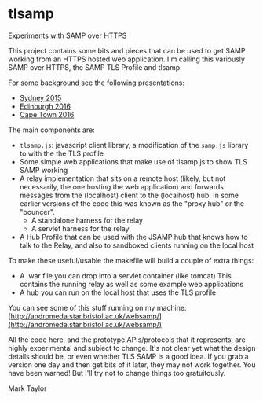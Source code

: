 # tlsamp
Experiments with SAMP over HTTPS

This project contains some bits and pieces that can be used 
to get SAMP working from an HTTPS hosted web application.
I'm calling this variously SAMP over HTTPS, the SAMP TLS Profile and tlsamp.

For some background see the following presentations:

   * [Sydney 2015](http://wiki.ivoa.net/internal/IVOA/InteropOct2015Applications/samp-https.pdf)
   * [Edinburgh 2016](https://www.asterics2020.eu/dokuwiki/lib/exe/fetch.php?media=open:wp4:tlsamp.pdf)
   * [Cape Town 2016](http://wiki.ivoa.net/internal/IVOA/InterOpMay2016-GWS/tlsamp.pdf)

The main components are:

   * `tlsamp.js`: javascript client library,
     a modification of the `samp.js` library to with the the TLS profile
   * Some simple web applications that make use of tlsamp.js
     to show TLS SAMP working
   * A relay implementation that sits on a remote host
     (likely, but not necessarily, the one hosting the web application) 
     and forwards messages from the (localhost) client to the (localhost) hub. 
     In some earlier versions of the code this was known as the "proxy hub"
     or the "bouncer".
      * A standalone harness for the relay
      * A servlet harness for the relay
   * A Hub Profile that can be used with the JSAMP hub that knows how to talk
     to the Relay, and also to sandboxed clients running on the local host

To make these useful/usable the makefile will build a couple of extra things:
   * A .war file you can drop into a servlet container (like tomcat)
     This contains the running relay as well as some example web applications
   * A hub you can run on the local host that uses the TLS profile

You can see some of this stuff running on my machine:
   [http://andromeda.star.bristol.ac.uk/websamp/](http://andromeda.star.bristol.ac.uk/websamp/)

All the code here, and the prototype APIs/protocols that it represents,
are highly experimental and subject to change.
It's not clear yet what the design details should be,
or even whether TLS SAMP is a good idea.
If you grab a version one day and then get bits of it later, they
may not work together.  You have been warned!  But I'll try not
to change things too gratuitously.

Mark Taylor
